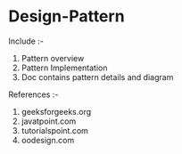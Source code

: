 # Design-Pattern


Include :-
1) Pattern overview
2) Pattern Implementation
3) Doc contains pattern details and diagram


References :-
1) geeksforgeeks.org
2) javatpoint.com
3) tutorialspoint.com
4) oodesign.com

